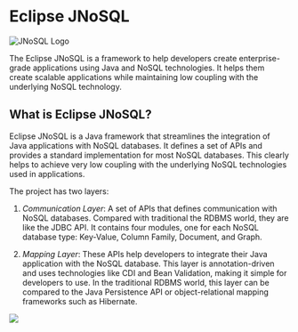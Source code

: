 # Eclipse JNoSQL

![JNoSQL Logo](http://www.jnosql.org/images/home_logo.png)



The Eclipse JNoSQL is a framework to help developers create enterprise-grade applications using Java and NoSQL technologies. It helps them create scalable applications while maintaining low coupling with the underlying NoSQL technology.



## What is Eclipse JNoSQL?

Eclipse JNoSQL is a Java framework that streamlines the integration of Java applications with NoSQL databases. It defines a set of APIs and provides a standard implementation for most NoSQL databases. This clearly helps to achieve very low coupling with the underlying NoSQL technologies used in applications.

The project has two layers:

1. *Communication Layer*: A set of APIs that defines communication with NoSQL databases. Compared with traditional the RDBMS world, they are like the JDBC API. It contains four modules, one for each NoSQL database type: Key-Value, Column Family, Document, and Graph.

1. *Mapping Layer*: These APIs help developers to integrate their Java application with the NoSQL database. This layer is annotation-driven and uses technologies like CDI and Bean Validation, making it simple for developers to use. In the traditional RDBMS world, this layer can be compared to the Java Persistence API or object-relational mapping frameworks such as Hibernate.


![](http://www.jnosql.org/images/layers.png)

